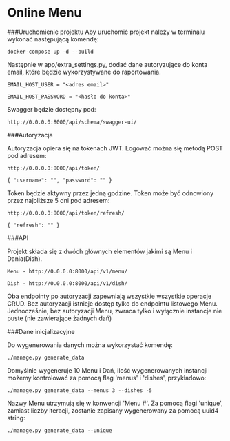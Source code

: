 # Online Menu

###Uruchomienie projektu
Aby uruchomić projekt należy w terminalu wykonać następującą komendę:


`docker-compose up -d --build`

Następnie w app/extra_settings.py, dodać dane autoryzujące do konta email, które będzie wykorzystywane do raportowania.

`EMAIL_HOST_USER = "<adres email>"`

`EMAIL_HOST_PASSWORD = "<hasło do konta>"`


Swagger będzie dostępny pod:

`http://0.0.0.0:8000/api/schema/swagger-ui/`

###Autoryzacja

Autoryzacja opiera się na tokenach JWT.
Logować można się metodą POST pod adresem:

`http://0.0.0.0:8000/api/token/`

`{
    "username": "",
    "password": ""
}`

Token będzie aktywny przez jedną godzine. Token może być odnowiony przez najbliższe 5 dni pod adresem:

`http://0.0.0.0:8000/api/token/refresh/`

`{
    "refresh": ""
}`

###API

Projekt składa się z dwóch głównych elementów jakimi są Menu i Dania(Dish).

`Menu - http://0.0.0.0:8000/api/v1/menu/`

`Dish - http://0.0.0.0:8000/api/v1/dish/`

Oba endpointy po autoryzacji zapewniają wszystkie wszystkie operacje CRUD.
Bez autoryzacji istnieje dostęp tylko do endpointu listowego Menu.
Jednocześnie, bez autoryzacji Menu, zwraca tylko i wyłącznie instancje nie puste (nie zawierające żadnych dań)

###Dane inicjalizacyjne

Do wygenerowania danych można wykorzystać komendę:

`./manage.py generate_data`

Domyślnie wygeneruje 10 Menu i Dań, ilość wygenerowanych instancji możemy kontrolować za pomocą flag 'menus' i 'dishes', przykładowo:

`./manage.py generate_data --menus 3 --dishes -5`

Nazwy Menu utrzymują się w konwencji 'Menu #<iteracja>'. Za pomocą flagi 'unique', zamiast liczby iteracji, zostanie zapisany wygenerowany za pomocą uuid4 string:

`./manage.py generate_data --unique`


